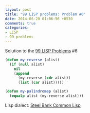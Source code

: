 ```yaml
---
layout: post
title: "99 LISP problems: Problem #6"
date: 2014-06-20 01:06:56 +0530
comments: true
categories: 
- LISP
- 99-problems
---
```


Solution to the [99 LISP Problems][99prob] #6

```cl
(defun my-reverse (alist)
  (if (null alist)
    nil
    (append
      (my-reverse (cdr alist))
      (list (car alist)))))

(defun my-palindromep (alist)
  (equalp alist (my-reverse alist)))
```

Lisp dialect: [Steel Bank Common Lisp][sbcl]

<!--links-->
[99prob]: http://www.ic.unicamp.br/~meidanis/courses/mc336/2006s2/funcional/L-99_Ninety-Nine_Lisp_Problems.html
[sbcl]: http://www.sbcl.org/
